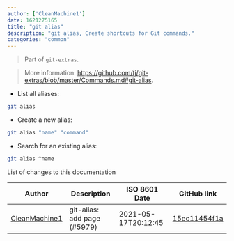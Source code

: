 ```yaml
---
author: ['CleanMachine1']
date: 1621275165
title: "git alias"
description: "git alias, Create shortcuts for Git commands."
categories: "common"
---
```

> Part of `git-extras`.

> More information: <https://github.com/tj/git-extras/blob/master/Commands.md#git-alias>.

- List all aliases:

```bash
git alias
```

- Create a new alias:

```bash
git alias "name" "command"
```

- Search for an existing alias:

```bash
git alias ^name
```
List of changes to this documentation


Author | Description | ISO 8601 Date | GitHub link
------|-----|-----|-----
[CleanMachine1](mailto:78213164+CleanMachine1@users.noreply.github.com) | git-alias: add page (#5979) | 2021-05-17T20:12:45 | [15ec11454f1a](https://github.com/tldr-pages/tldr/commit/15ec11454f1af6c96c2886f7745f6b3910b3a7ff)

